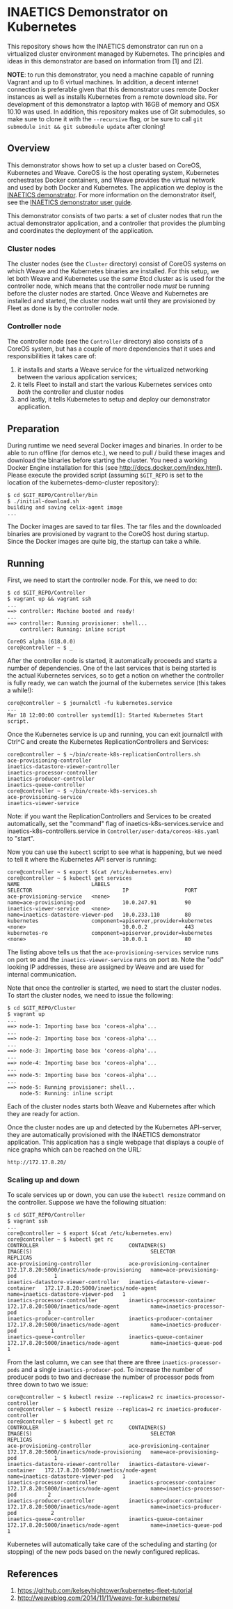 # INAETICS Demonstrator on Kubernetes

This repository shows how the INAETICS demonstrator can run on a virtualized cluster
environment managed by Kubernetes. The principles and ideas in this demonstrator are based
on information from [1] and [2].

**NOTE**: to run this demonstrator, you need a machine capable of running Vagrant and up
to 6 virtual machines. In addition, a decent internet connection is preferable given that
this demonstrator uses remote Docker instances as well as installs Kubernetes from a
remote download site. For development of this demonstrator a laptop with 16GB of memory
and OSX 10.10 was used. In addition, this repository makes use of Git submodules, so make
sure to clone it with the `--recursive` flag, or be sure to call `git submodule init &&
git submodule update` after cloning!

## Overview

This demonstrator shows how to set up a cluster based on CoreOS, Kubernetes and Weave.
CoreOS is the host operating system, Kubernetes orchestrates Docker containers, and Weave
provides the virtual network and used by both Docker and Kubernetes. The application we
deploy is the [INAETICS demonstrator](https://github.com/INAETICS/demonstrator-cluster/).
For more information on the demonstrator itself, see the [INAETICS demonstrator user
guide](https://github.com/INAETICS/demonstrator-cluster/blob/master/user_guide.pdf).

This demonstrator consists of two parts: a set of cluster nodes that run the actual
demonstrator application, and a controller that provides the plumbing and coordinates the
deployment of the application.

### Cluster nodes

The cluster nodes (see the `Cluster` directory) consist of CoreOS systems on which Weave
and the Kubernetes binaries are installed. For this setup, we let both Weave and
Kubernetes use the *same* Etcd cluster as is used for the controller node, which means
that the controller node *must* be running before the cluster nodes are started. Once
Weave and Kubernetes are installed and started, the cluster nodes wait until they are
provisioned by Fleet as done is by the controller node.

### Controller node

The controller node (see the `Controller` directory) also consists of a CoreOS system, but
has a couple of more dependencies that it uses and responsibilities it takes care of:

1. it installs and starts a Weave service for the virtualized networking between the
   various application services;
2. it tells Fleet to install and start the various Kubernetes services onto *both* the controller and
   cluster nodes 
3. and lastly, it tells Kubernetes to setup and deploy our demonstrator application.

## Preparation

During runtime we need several Docker images and binaries. In order to be able to run offline (for demos etc.),
we need to pull / build these images and download the binaries before starting the cluster. You need a 
working Docker Engine installation for this (see http://docs.docker.com/index.html). Please execute the provided
script (assuming `$GIT_REPO` is set to the location of the kubernetes-demo-cluster repository):

    $ cd $GIT_REPO/Controller/bin
    $ ./initial-download.sh
    building and saving celix-agent image
    ...
    
The Docker images are saved to tar files. The tar files and the downloaded binaries are provisioned by vagrant
to the CoreOS host during startup. Since the Docker images are quite big, the startup can take a while.

## Running

First, we need to start the controller node. For this, we need to do:

    $ cd $GIT_REPO/Controller
    $ vagrant up && vagrant ssh
    ...
    ==> controller: Machine booted and ready!
    ...
    ==> controller: Running provisioner: shell...
        controller: Running: inline script

    CoreOS alpha (618.0.0)
    core@controller ~ $ _

After the controller node is started, it automatically proceeds and starts a number of
dependencies. One of the last services that is being started is the actual Kubernetes
services, so to get a notion on whether the controller is fully ready, we can watch the
journal of the kubernetes service (this takes a while!):

    core@controller ~ $ journalctl -fu kubernetes.service
    ...
    Mar 18 12:00:00 controller systemd[1]: Started Kubernetes Start script.

Once the Kubernetes service is up and running, you can exit journalctl with Ctrl^C and create
the Kubernetes ReplicationControllers and Services: 

    core@controller ~ $ ~/bin/create-k8s-replicationControllers.sh
    ace-provisioning-controller
    inaetics-datastore-viewer-controller
    inaetics-processor-controller
    inaetics-producer-controller
    inaetics-queue-controller
    core@controller ~ $ ~/bin/create-k8s-services.sh
    ace-provisioning-service
    inaetics-viewer-service

Note: if you want the ReplicationControllers and Services to be created automatically, set the "command" flag
of inaetics-k8s-services.service and inaetics-k8s-controllers.service in `Controller/user-data/coreos-k8s.yaml` to "start".

Now you can use the `kubectl` script to see
what is happening, but we need to tell it where the Kubernetes API server is running:

    core@controller ~ $ export $(cat /etc/kubernetes.env)
    core@controller ~ $ kubectl get services
    NAME                       LABELS                                    SELECTOR                             IP                  PORT
    ace-provisioning-service   <none>                                    name=ace-provisioning-pod            10.0.247.91         90
    inaetics-viewer-service    <none>                                    name=inaetics-datastore-viewer-pod   10.0.233.110        80
    kubernetes                 component=apiserver,provider=kubernetes   <none>                               10.0.0.2            443
    kubernetes-ro              component=apiserver,provider=kubernetes   <none>                               10.0.0.1            80

The listing above tells us that the `ace-provisioning-services` service runs on port `90`
and the `inaetics-viewer-service` runs on port `80`. Note the "odd" looking IP addresses,
these are assigned by Weave and are used for internal communication.

Note that once the controller is started, we need to start the cluster nodes. To start the
cluster nodes, we need to issue the following:

    $ cd $GIT_REPO/Cluster
    $ vagrant up
    ...
    ==> node-1: Importing base box 'coreos-alpha'...
    ...
    ==> node-2: Importing base box 'coreos-alpha'...
    ...
    ==> node-3: Importing base box 'coreos-alpha'...
    ...
    ==> node-4: Importing base box 'coreos-alpha'...
    ...
    ==> node-5: Importing base box 'coreos-alpha'...
    ...
    ==> node-5: Running provisioner: shell...
        node-5: Running: inline script

Each of the cluster nodes starts both Weave and Kubernetes after which
they are ready for action.

Once the cluster nodes are up and detected by the Kubernetes API-server, they are
automatically provisioned with the INAETICS demonstrator application. This application has
a single webpage that displays a couple of nice graphs which can be reached on the URL:

    http://172.17.8.20/

### Scaling up and down

To scale services up or down, you can use the `kubectl resize` command on the controller.
Suppose we have the following situation:

    $ cd $GIT_REPO/Controller
    $ vagrant ssh
    ...
    core@controller ~ $ export $(cat /etc/kubernetes.env)
    core@controller ~ $ kubectl get rc
    CONTROLLER                             CONTAINER(S)                          IMAGE(S)                                      SELECTOR                             REPLICAS
    ace-provisioning-controller            ace-provisioning-container            172.17.8.20:5000/inaetics/node-provisioning   name=ace-provisioning-pod            1
    inaetics-datastore-viewer-controller   inaetics-datastore-viewer-container   172.17.8.20:5000/inaetics/node-agent          name=inaetics-datastore-viewer-pod   1
    inaetics-processor-controller          inaetics-processor-container          172.17.8.20:5000/inaetics/node-agent          name=inaetics-processor-pod          3
    inaetics-producer-controller           inaetics-producer-container           172.17.8.20:5000/inaetics/node-agent          name=inaetics-producer-pod           1
    inaetics-queue-controller              inaetics-queue-container              172.17.8.20:5000/inaetics/node-agent          name=inaetics-queue-pod              1

From the last column, we can see that there are three `inaetics-processor-pods` and a
single `inaetics-producer-pod`. To increase the number of producer pods to two and
decrease the number of processor pods from three down to two we issue:

    core@controller ~ $ kubectl resize --replicas=2 rc inaetics-processor-controller
    core@controller ~ $ kubectl resize --replicas=2 rc inaetics-producer-controller
    core@controller ~ $ kubectl get rc
    CONTROLLER                             CONTAINER(S)                          IMAGE(S)                                      SELECTOR                             REPLICAS
    ace-provisioning-controller            ace-provisioning-container            172.17.8.20:5000/inaetics/node-provisioning   name=ace-provisioning-pod            1
    inaetics-datastore-viewer-controller   inaetics-datastore-viewer-container   172.17.8.20:5000/inaetics/node-agent          name=inaetics-datastore-viewer-pod   1
    inaetics-processor-controller          inaetics-processor-container          172.17.8.20:5000/inaetics/node-agent          name=inaetics-processor-pod          2
    inaetics-producer-controller           inaetics-producer-container           172.17.8.20:5000/inaetics/node-agent          name=inaetics-producer-pod           2
    inaetics-queue-controller              inaetics-queue-container              172.17.8.20:5000/inaetics/node-agent          name=inaetics-queue-pod              1

Kubernetes will automatically take care of the scheduling and starting (or stopping) of
the new pods based on the newly configured replicas.

## References

1. https://github.com/kelseyhightower/kubernetes-fleet-tutorial
2. http://weaveblog.com/2014/11/11/weave-for-kubernetes/
	 	
